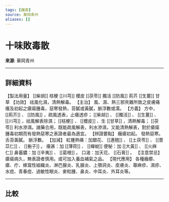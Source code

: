 ```yaml
---
tags: [癰瘍]
source: 華岡青州
aliases: []
---
```


# 十味敗毒散

**來源**: 華岡青州  

---

## 詳細資料
【製法用量】 [[柴胡]] 桔梗 [[川芎]] 櫻皮 [[茯苓]] 獨活 [[防風]] 荊芥 [[生薑]] 甘草
【功效】
祛風化濕，清熱解毒。
【主治】
風、濕、熱三邪夾雜所致之皮膚痛癢及初起之瘡瘍腫毒，惡寒發熱，苔膩或黃膩，脈浮數或濡。
【方義】
方中， [[荊芥]] 、 [[防風]] ，疏風透表，止癢透疹； [[柴胡]] 、 [[獨活]] 、 [[生薑]] 、 [[川芎]] ，祛風解表除濕； [[桔梗]] 、 [[櫻皮]] 、生 [[甘草]] ，清熱解毒； [[茯苓]] 利水滲濕。諸藥合用，既能疏風解表，利水滲濕，又能清熱解表，對於瘡瘍腫毒初期而有發熱惡寒之表證者最為適宜。
【辨證要點】
癰瘡初起。
發熱惡寒。
舌苔黃膩。
脈浮數。
【加減】
紅腫熱痛：加銀花、 [[連翹]] 、 [[土茯苓]] 、 [[薏苡仁]] 、 [[梔子]] 。
癢甚：加 [[薄荷]] 、 [[蟬蛻]] 便秘：加 [[大黃]] 、 [[火麻仁]] 鼻蓄膿：加 [[辛夷]] 、 [[葛根]] 。
口渴：加天花、 [[石膏]] 。
【注意禁忌】
瘡瘍病久，無表證者慎用。或可加入養血補氣之品。
【現代應用】
各種癰癤、瘡、疔、蜂窩性組織炎、淋巴腺炎、乳腺炎、上顎洞炎、皮膚炎、蕁麻疹、濕疹、水痘、青春痘、過敏性眼炎、麥粒腫、鼻炎、中耳炎、外耳炎等。

---

## 比較
